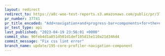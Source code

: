 ```yaml
---
layout: redirect
redirect_to: https://a8c-woo-test-reports.s3.amazonaws.com/public/pr/37741/api/index.html
pr_number: 37741
pr_title_encoded: "Add+navigation+and+progress-bar+components+for+the+new+core+profiler"
pr_test_type: api
last_published: "2023-04-19 23:56:01 +0000"
commit_sha: 90feb4d1a851d501d1def105d15e110a21d346d4
commit_message: "Fix css lint error"
branch_name: update/195-core-profiler-navigation-component
---
```


